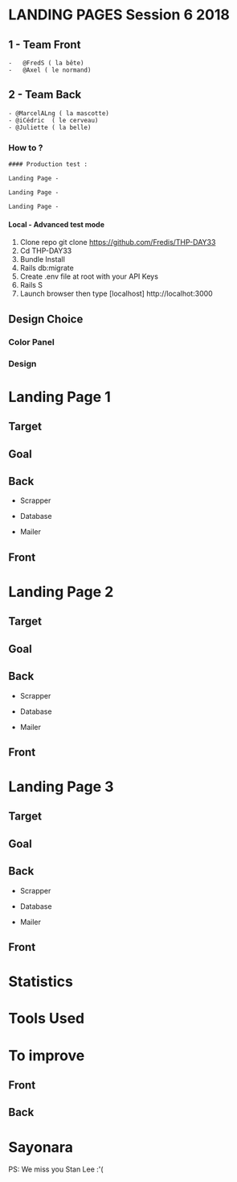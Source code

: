 # LANDING PAGES Session 6 2018

##  1 - Team Front

    -   @FredS ( la bête)
    -   @Axel ( le normand)
    
## 2 - Team Back

    - @MarcelALng ( la mascotte)
    - @iCédric  ( le cerveau)
    - @Juliette ( la belle)
    
### How to ?
    
    #### Production test :
    
    Landing Page - 
    
    Landing Page -
    
    Landing Page -
    
####     Local -  Advanced test mode

1. Clone repo git clone https://github.com/Fredis/THP-DAY33 </br>
2. Cd THP-DAY33 </br>
3. Bundle Install </br>
4. Rails db:migrate </br>
5. Create .env file at root with your API Keys </br>
6. Rails S </br>
7. Launch browser then type [localhost] http://localhot:3000  </br>

## Design Choice

### Color Panel

### Design

# Landing Page 1

## Target

## Goal

## Back

- Scrapper

- Database

- Mailer

## Front

# Landing Page 2

## Target

## Goal

## Back

- Scrapper

- Database

- Mailer

## Front

# Landing Page 3

## Target

## Goal

## Back

- Scrapper

- Database

- Mailer

## Front
    
# Statistics

# Tools Used

# To improve

## Front 

## Back

# Sayonara 

PS: We miss you Stan Lee :'(

